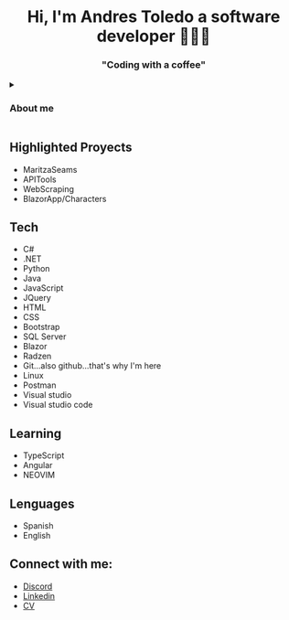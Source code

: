 <h1 align="center">Hi, I'm Andres Toledo a software developer 🦾👨‍💻</h1>
<h3 align="center">"Coding with a coffee"</h3>

<!--Image sample here-->

<!--About me display-->
<details>
<summary>
<h3>About me</h2>
</summary>
  
### Who am I?

### Where am I going to...?

</details>

<!--
## Achievements
-->

## Highlighted Proyects
- MaritzaSeams
- APITools
- WebScraping
- BlazorApp/Characters

## Tech
- C#
- .NET
- Python
- Java
- JavaScript
- JQuery
- HTML
- CSS
- Bootstrap
- SQL Server
- Blazor
- Radzen
- Git...also github...that's why I'm here
- Linux
- Postman
- Visual studio
- Visual studio code

## Learning
- TypeScript
- Angular
- NEOVIM

## Lenguages
- Spanish
- English

## Connect with me:
- [Discord](discordapp.com/users/649858672805150741)
- [Linkedin](www.linkedin.com/in/toledoandres)
- [CV](www.google.com)
